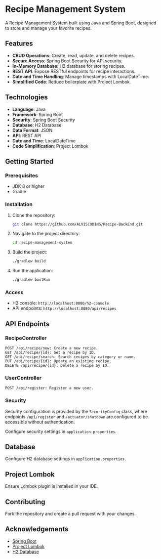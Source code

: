 # Recipe Management System

A Recipe Management System built using Java and Spring Boot, designed to store and manage your favorite recipes.

## Features

- **CRUD Operations**: Create, read, update, and delete recipes.
- **Secure Access**: Spring Boot Security for API security.
- **In-Memory Database**: H2 database for storing recipes.
- **REST API**: Expose RESTful endpoints for recipe interactions.
- **Date and Time Handling**: Manage timestamps with LocalDateTime.
- **Simplified Code**: Reduce boilerplate with Project Lombok.

## Technologies

- **Language**: Java
- **Framework**: Spring Boot
- **Security**: Spring Boot Security
- **Database**: H2 Database
- **Data Format**: JSON
- **API**: REST API
- **Date and Time**: LocalDateTime
- **Code Simplification**: Project Lombok

## Getting Started

### Prerequisites

- JDK 8 or higher
- Gradle

### Installation

1. Clone the repository:
    ```bash
    git clone https://github.com/ALVISCODING/Recipe-BackEnd.git
    ```

2. Navigate to the project directory:
    ```bash
    cd recipe-management-system
    ```

3. Build the project:
    ```bash
    ./gradlew build
    ```

4. Run the application:
    ```bash
    ./gradlew bootRun
    ```

### Access

- H2 console: `http://localhost:8080/h2-console`
- API endpoints: `http://localhost:8080/api/recipes`

## API Endpoints

### RecipeController
    POST /api/recipe/new: Create a new recipe.
    GET /api/recipe/{id}: Get a recipe by ID.
    GET /api/recipe/search: Search recipes by category or name.
    PUT /api/recipe/{id}: Update an existing recipe.
    DELETE /api/recipe/{id}: Delete a recipe by ID.

### UserController

    POST /api/register: Register a new user.

### Security

Security configuration is provided by the `SecurityConfig` class, where endpoints `/api/register` and `/actuator/shutdown` are configured to be accessible without authentication.

Configure security settings in `application.properties`.

## Database

Configure H2 database settings in `application.properties`.

## Project Lombok

Ensure Lombok plugin is installed in your IDE.

## Contributing

Fork the repository and create a pull request with your changes.


## Acknowledgements

- [Spring Boot](https://spring.io/projects/spring-boot)
- [Project Lombok](https://projectlombok.org/)
- [H2 Database](http://www.h2database.com/html/main.html)

